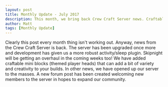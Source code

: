 ```yaml
---
layout: post
title: Monthly Update - July 2017
description: This month, we bring back Crew Craft Server news. Craftable mini blocks are available in game and the server is now open to apply for everyone.
author: Matt
tags: [Monthly Update]
---
```

Clearly this post every month thing isn't working out. Anyway, news from the Crew Craft Server is back. The server has been upgraded once more and development has given us a more robust activity/sleep plugin.<!--more--> Skipnight will be getting an overhaul in the coming weeks too! We have added craftable mini blocks (themed player heads) that can add a bit of variety and creativity to your builds. In other news, we have opened up our server to the masses. A new forum post has been created welcoming new members to the server in hopes to expand our community.